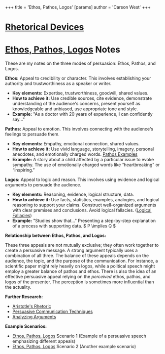 +++
 title = 'Ethos, Pathos, Logos'
[params]
	author = 'Carson West'
+++
# [Rhetorical Devices](./../rhetorical-devices/)
# [Ethos, Pathos, Logos](./../ethos-pathos-logos/) Notes

These are my notes on the three modes of persuasion: Ethos, Pathos, and Logos.

**Ethos:**  Appeal to credibility or character.  This involves establishing your authority and trustworthiness as a speaker or writer.

*   **Key elements:** Expertise, trustworthiness, goodwill, shared values.
*   **How to achieve it:**  Use credible sources, cite evidence, demonstrate understanding of the audience's concerns, present yourself as knowledgeable and unbiased, use appropriate tone and style.
*   **Example:** "As a doctor with 20 years of experience, I can confidently say..."

**Pathos:** Appeal to emotion. This involves connecting with the audience's feelings to persuade them.

*   **Key elements:** Empathy, emotional connection, shared values.
*   **How to achieve it:** Use vivid language, storytelling, imagery, personal anecdotes, and emotionally charged words.  [Pathos Examples](./../pathos-examples/)
*   **Example:**  A story about a child affected by a particular issue to evoke sympathy.  The use of emotionally charged words like “heartbreaking” or “inspiring.”

**Logos:** Appeal to logic and reason. This involves using evidence and logical arguments to persuade the audience.

*   **Key elements:**  Reasoning, evidence, logical structure, data.
*   **How to achieve it:** Use facts, statistics, examples, analogies, and logical reasoning to support your claims.  Construct well-organized arguments with clear premises and conclusions. Avoid logical fallacies.  ([Logical Fallacies](./../logical-fallacies/))
*   **Example:**  "Studies show that..."  Presenting a step-by-step explanation of a process with supporting data.  $ P \implies Q $ 


**Relationship between Ethos, Pathos, and Logos:**

These three appeals are not mutually exclusive; they often work together to create a persuasive message. A strong argument typically uses a combination of all three.  The balance of these appeals depends on the audience, the topic, and the purpose of the communication.  For instance, a scientific paper might rely heavily on logos, while a political speech might employ a greater balance of pathos and ethos.  There is also the idea of an effective persuasive appeal relying on the *perceived* ethos, pathos, and logos of the presenter.  The perception is sometimes more influential than the actuality.


**Further Research:**

* [Aristotle's Rhetoric](./../aristotles-rhetoric/)
* [Persuasive Communication Techniques](./../persuasive-communication-techniques/)
* [Analyzing Arguments](./../analyzing-arguments/)


**Example Scenarios:**

* [Ethos, Pathos, Logos](./../ethos-pathos-logos/) Scenario 1  (Example of a persuasive speech emphasizing different appeals)
* [Ethos, Pathos, Logos](./../ethos-pathos-logos/) Scenario 2 (Another example scenario)


